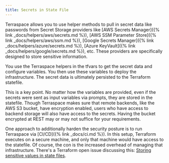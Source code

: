 ```yaml
---
title: Secrets in State File
---
```


Terraspace allows you to use helper methods to pull in secret data like passwords from Secret Storage providers like [AWS Secrets Manager]({% link _docs/helpers/aws/secrets.md %}), [AWS SSM Parameter Store]({% link _docs/helpers/aws/ssm.md %}), [Google Secrets Manager]({% link _docs/helpers/azure/secrets.md %}), [Azure KeyVault]({% link _docs/helpers/google/secrets.md %}), etc. These providers are specifically designed to store sensitive information.

You use the Terraspace helpers in the tfvars to get the secret data and configure variables. You then use these variables to deploy the infrastructure. The secret data is ultimately persisted to the Terraform statefile.

This is a key point. No matter how the variables are provided, even if the secrets were sent as input variables via prompts, they are stored in the statefile.  Though Terraspace makes sure that remote backends, like the AWS S3 bucket, have encryption enabled, users who have access to backend storage will also have access to the secrets. Having the bucket encrypted at REST may or may not suffice for your requirements.

One approach to additionally harden the security posture is to run Terraspace via [CI/CD]({% link _docs/ci.md %}). In this setup, Terraform executes on a secure machine, and only that machine would have access to the statefile. Of course, the con is the increased overhead of managing that infrastructure. There's a Terraform open issue discussing this: [Storing sensitive values in state files](https://github.com/hashicorp/terraform/issues/516).
